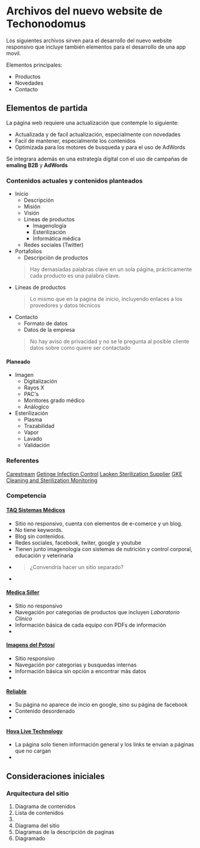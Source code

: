 # Archivos del nuevo website de Techonodomus

Los siguientes archivos sirven para el desarrollo del nuevo website responsivo que incluye también elementos para el desarrollo de una app movil.

Elementos principales:
- Productos
- Novedades
- Contacto

## Elementos de partida
La página web requiere una actualización que contemple lo siguiente:
- Actualizada y de facil actualización, especialmente con novedades
- Facil de mantener, especialmente los contenidos
- Optimizada para los motores de busqueda y para el uso de AdWords

Se integrara además en una estrategía dígital con el uso de campañas de **emaling B2B** y **AdWords**

### Contenidos actuales y contenidos planteados
+ Inicio
  + Descripción
  + Misión
  + Visión
  + Lineas de productos
    + Imagenología
    + Esterilización
    + Informática médica
  + Redes sociales (Twitter)
+ Portafolios
  + Descripción de productos
  > Hay demasiadas palabras clave en un sola página, prácticamente cada producto es una palabra clave.
+ Líneas de productos
  > Lo mismo que en la pagina de inicio, incluyendo enlaces a los provedores y datos técnicos   
+ Contacto
  + Formato de datos
  + Datos de la empresa
  > No hay aviso de privacidad y no se le pregunta al posible cliente datos sobre como quiere ser contactado

#### Planeado
+ Imagen
  + Digitalización
  + Rayos X
  + PAC's
  + Monitores grado médico
  + Análogico
+ Esterilización
  + Plasma
  + Trazabilidad
  + Vapor
  + Lavado
  + Validación

### Referentes
[Carestream](http://www.carestream.com)
[Getinge Infection Control](http://www.getinge.com/es/)
[Laoken Sterilization Supplier](http://en.laoken.com)
[GKE Cleaning and Sterilization Monitoring](http://www.gke.eu/en/)

### Competencia
#### [TAQ Sistemas Médicos](http://taq.com.mx)
+ Sitio no responsivo, cuenta con elementos de e-comerce y un blog. 
+ No tiene keywords.
+ Blog sin contenidos.
+ Redes sociales, facebook, twiter, google y youtube
+ Tienen junto imagenología con sistemas de nutrición y control corporal, educación y veterinaria
+ > ¿Convendría hacer un sitio separado?
+ 
#### [Medica Siller](http://www.medicasiller.com)
+ Sitio no responsivo
+ Navegación por categorias de productos que incluyen *Laboratorio Clinico*
+ Información básica de cada equipo con PDFs de información
+ 
#### [Imagens del Potosí](http://www.imagenesdelpotosi.com)
+ Sitio responsivo
+ Navegación por categorias y busquedas internas
+ Información básica sin opción a encontrar más datos
+ 
#### [Reliable](http://reliable.com.mx)
+ Su página no aparece de incio en google, sino su página de facebook
+ Contenido desordenado
+ 
#### [Hova Live Technology](http://www.hovanetworks.com)
+ La página solo tienen información general y los links te envian a páginas que no cargan
+ 


## Consideraciones iniciales

### Arquitectura del sitio
1. Diagrama de contenidos
  2. Lista de contenidos
  3. 
2. Diagrama del sitio
3. Diagramas de la descripción de paginas
4. Diagramado
